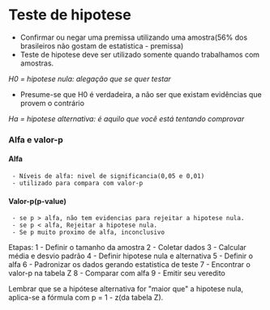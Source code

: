 # Teste de hipotese

 - Confirmar ou negar uma premissa utilizando uma amostra(56% dos brasileiros não gostam de estatistica - premissa)
 - Teste de hipotese deve ser utilizado somente quando trabalhamos com amostras.
 
 *H0 = hipotese nula: alegação que se quer testar*
 - Presume-se que H0 é verdadeira, a não ser que existam evidências que provem o contrário
 
 *Ha = hipotese alternativa: é aquilo que você está tentando comprovar*
  
 
 ### Alfa e valor-p
 
 #### Alfa
     - Níveis de alfa: nivel de significancia(0,05 e 0,01)
     - utilizado para compara com valor-p
     
 #### Valor-p(p-value)
     - se p > alfa, não tem evidencias para rejeitar a hipotese nula.
     - se p < alfa, Rejeitar a hipotese nula.
     - Se p muito proximo de alfa, inconclusivo
     
Etapas:
 1 - Definir o tamanho da amostra
 2 - Coletar dados
 3 - Calcular média e desvio padrão
 4 - Definir hipotese nula e alternativa
 5 - Definir o alfa
 6 - Padronizar os dados gerando estatistica de teste
 7 - Encontrar o valor-p na tabela Z
 8 - Comparar com alfa
 9 - Emitir seu veredito
 
 
Lembrar que se a hipótese alternativa for "maior que" a hipotese nula, aplica-se a fórmula com p = 1 - z(da tabela Z).

